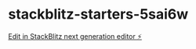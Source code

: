 # stackblitz-starters-5sai6w

[Edit in StackBlitz next generation editor ⚡️](https://stackblitz.com/~/github.com/zainkhan-123/stackblitz-starters-5sai6w)